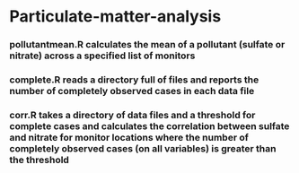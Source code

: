 # Particulate-matter-analysis
### pollutantmean.R calculates the mean of a pollutant (sulfate or nitrate) across a specified list of monitors
### complete.R reads a directory full of files and reports the number of completely observed cases in each data file
### corr.R takes a directory of data files and a threshold for complete cases and calculates the correlation between sulfate and nitrate for monitor locations where the number of completely observed cases (on all variables) is greater than the threshold
